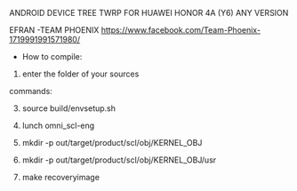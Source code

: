 ANDROID DEVICE TREE TWRP FOR HUAWEI HONOR 4A (Y6)
ANY VERSION


EFRAN -TEAM PHOENIX
https://www.facebook.com/Team-Phoenix-1719991991571980/

* How to compile:


1. enter the folder of your sources

 commands:

3. source build/envsetup.sh 

4. lunch omni_scl-eng 

5. mkdir -p out/target/product/scl/obj/KERNEL_OBJ

6. mkdir -p out/target/product/scl/obj/KERNEL_OBJ/usr

7. make recoveryimage



